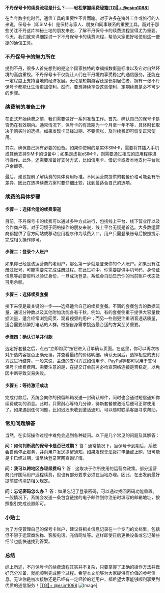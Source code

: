 **不丹保号卡的续费流程是什么？——轻松掌握续费秘籍[[TG💪+ @esim1088](https://t.me/s/esim1088)]**

在当今数字化时代，通信工具的重要性不言而喻。对于许多在海外工作或旅行的人来说，保号卡（即SIM卡）是保持与家人、朋友和同事联系的重要工具。而对于那些关注不丹这片神秘土地的朋友来说，了解不丹保号卡的续费流程显得尤为重要。今天，我们就来详细探讨一下不丹保号卡的续费流程，帮助大家更好地使用这一便捷的通信工具。

### 不丹保号卡的魅力所在

提到不丹，很多人首先想到的是这个国家独特的幸福指数衡量标准以及它对自然环境的高度重视。不丹保号卡不仅能让人们在不丹境内享受稳定的通信服务，还能在一定程度上支持当地的经济发展。无论是短期游客还是长期居住者，拥有一张不丹保号卡都能让生活更加便利。然而，要想持续享受这些便利，定期续费是必不可少的步骤。

### 续费前的准备工作

在正式开始续费之前，我们需要做好一系列准备工作。首先，确认自己的保号卡是否仍在有效期内。通常情况下，保号卡的有效期为一个月至一年不等，具体时长取决于购买时的选择。如果发现卡已经过期，不要慌张，及时续费即可恢复正常使用。

其次，确保自己拥有必要的设备。如果你使用的是实体SIM卡，需要将其插入手机或其他支持SIM卡的设备中；如果是虚拟eSIM卡，则需要通过相应的应用程序进行操作。此外，还需要准备好支付方式，比如信用卡、借记卡或者本地支付平台账户余额等。

最后，建议提前了解续费的具体费用标准。不同运营商提供的套餐价格可能会有所差异，因此在选择续费方案时要仔细比较，找到最适合自己的选项。

### 续费的具体步骤

#### 步骤一：选择合适的续费渠道

目前，不丹保号卡的续费可以通过多种方式进行，包括线上平台、线下营业厅以及合作商户等。对于习惯于网络操作的朋友来说，线上平台无疑是首选。大多数运营商都提供了官方网站或移动应用程序作为续费入口，用户只需登录账号后按照提示完成相关操作即可。

#### 步骤二：登录个人账户

如果你已经是该运营商的老用户，那么第一步就是登录你的个人账户。如果没有注册过账号，可能需要先完成注册过程。在此过程中，你需要提供手机号码、身份证信息等必要资料以验证身份。一旦成功登录，系统会自动显示你的当前账户状态及可用余额。

#### 步骤三：选择续费套餐

接下来便是最关键的一步——选择适合自己的续费套餐。不同的套餐包含的数据流量、通话分钟数以及其他附加功能各有千秋。例如，有的套餐侧重于提供大容量数据流量，适合经常浏览网页、观看视频的用户；而另一些则更注重语音通话质量，适合需要频繁打电话的人群。根据自身需求挑选最合适的方案至关重要。

#### 步骤四：确认订单并付款

选定好套餐之后，点击“立即购买”按钮进入订单确认页面。在这里，你可以再次核对所选内容是否正确无误，并查看最终的价格明细。确认无误后，选择相应的支付方式进行结算。一般来说，主流的支付方式如信用卡、PayPal等都可以用于支付保号卡续费费用。需要注意的是，在提交订单前务必检查网络连接是否稳定，以免因中断导致交易失败。

#### 步骤五：等待激活成功

完成付款后，系统会向你的预留邮箱发送一封确认邮件，同时也会通过短信通知你续费成功的消息。此时，只需耐心等待几分钟，待新套餐被激活后便可正常使用了。如果遇到任何问题，比如迟迟未收到激活通知，可以随时联系客服寻求帮助。

### 常见问题解答

当然，在实际操作过程中难免会遇到各种疑问。以下是几个常见的问题及其解答：

**问：如何判断我的保号卡是否已过期？**
答：通常情况下，当保号卡到期后，系统会自动停止服务，并向用户发送提醒通知。如果发现无法拨打电话或上网，很可能是卡已经过期，请尽快登录官网查询详情。

**问：我可以跨地区办理续费吗？**
答：这取决于你所使用的运营商政策。部分运营商允许国际用户远程续费，但也有部分要求必须在当地办理。因此，在出发前最好提前咨询清楚相关规定。

**问：忘记密码怎么办？**
答：如果忘记了登录密码，可以通过找回密码功能重置。一般情况下，系统会发送一条包含链接的电子邮件到你注册时填写的邮箱地址，按照指引完成设置即可。

### 小贴士

为了方便管理自己的保号卡账户，建议将相关信息记录在一个专门的文档里，包括但不限于运营商名称、客服电话、充值网址等。这样即使日后更换设备或忘记某些细节也能快速找到答案。

### 总结

综上所述，不丹保号卡的续费流程其实并不复杂，只要掌握了正确的操作方法并做好充分准备，就能顺利完成整个过程。希望本文能够为大家提供有价值的参考信息。无论你是初次接触还是已经有一定经验的老用户，都希望大家能够顺利享受到优质的通信服务！[[TG💪+ @esim1088](https://t.me/s/esim1088) ![Image](https://i.postimg.cc/4NQfJmqS/Snipaste-2025-05-13-00-14-12.png)]